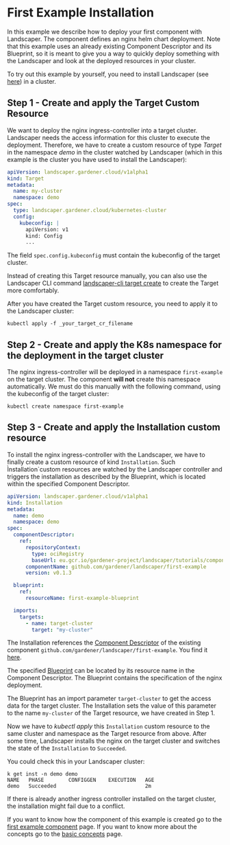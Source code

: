 # First Example Installation

In this example we describe how to deploy your first component with Landscaper. The component defines an nginx helm chart deployment. Note that this example uses an already existing Component Descriptor and its Blueprint, so it is meant to give you a way to quickly deploy something with the Landscaper and look at the deployed resources in your cluster.

To try out this example by yourself, you need to install Landscaper (see [here](../gettingstarted/install-landscaper-controller.md)) in a cluster.

## Step 1 - Create and apply the Target Custom Resource

We want to deploy the nginx ingress-controller into a target cluster. Landscaper needs the access information for this cluster to execute 
the deployment. Therefore, we have to create a custom resource of type _Target_ in the namespace _demo_ in the cluster watched 
by Landscaper (which in this example is the cluster you have used to install the Landscaper):

```yaml
apiVersion: landscaper.gardener.cloud/v1alpha1
kind: Target
metadata:
  name: my-cluster
  namespace: demo
spec:
  type: landscaper.gardener.cloud/kubernetes-cluster
  config:
    kubeconfig: |                     
      apiVersion: v1
      kind: Config
      ...
```

The field `spec.config.kubeconfig` must contain the kubeconfig of the target cluster.

Instead of creating this Target resource manually, you can also use the Landscaper CLI command [landscaper-cli target create](https://github.com/gardener/landscapercli/blob/master/docs/commands/targets/create.md)
to create the Target more comfortably.

After you have created the Target custom resource, you need to apply it to the Landscaper cluster:
```
kubectl apply -f _your_target_cr_filename
```

## Step 2 - Create and apply the K8s namespace for the deployment in the target cluster

The nginx ingress-controller will be deployed in a namespace `first-example` on the target cluster. The component **will not** create 
this namespace automatically. We must do this manually with the following command, using the kubeconfig of the 
target cluster:
```
kubectl create namespace first-example
```

## Step 3 - Create and apply the Installation custom resource

To install the nginx ingress-controller with the Landscaper, we have to finally create a custom resource of kind `Installation`. Such Ìnstallation`custom resources are watched by the Landscaper controller and triggers the installation as described by the Blueprint, which is located within the specified Component Descriptor.

```yaml
apiVersion: landscaper.gardener.cloud/v1alpha1
kind: Installation
metadata:
  name: demo
  namespace: demo
spec:
  componentDescriptor:
    ref:
      repositoryContext:
        type: ociRegistry
        baseUrl: eu.gcr.io/gardener-project/landscaper/tutorials/components
      componentName: github.com/gardener/landscaper/first-example
      version: v0.1.3

  blueprint:
    ref:
      resourceName: first-example-blueprint

  imports:
    targets:
      - name: target-cluster
        target: "my-cluster"
```

The Installation references the [Component Descriptor](./basic_concepts.md#blueprint-component-and-component-descriptor) 
of the existing component `github.com/gardener/landscaper/first-example`. You find it
[here](https://eu.gcr.io/gardener-project/landscaper/tutorials/components/component-descriptors/github.com/gardener/landscaper/first-example).

The specified [Blueprint](./basic_concepts.md#blueprint) can be located by its resource name in the 
Component Descriptor. The Blueprint contains the specification of the nginx deployment. 

The Blueprint has an import parameter `target-cluster` to get the access data for the target cluster. 
The Installation sets the value of this parameter to the name `my-cluster` of the Target resource, we have created 
in Step 1. 

Now we have to _kubectl apply_ this `Installation` custom resource to the same cluster and namespace as the Target resource from above. After some time, 
Landscaper installs the nginx on the target cluster and switches the state of the `Installation` to `Succeeded`.

You could check this in your Landscaper cluster:

```shell
k get inst -n demo demo                            
NAME   PHASE        CONFIGGEN    EXECUTION   AGE
demo   Succeeded                             2m
```

If there is already another ingress controller installed on the target cluster, the installation might fail due to a conflict.

If you want to know how the component of this example is created go to the [first example component](./first_example_component.md) page. 
If you want to know more about the concepts go to the [basic concepts](./basic_concepts.md) page.
